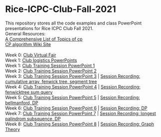 # Rice-ICPC-Club-Fall-2021
This repository stores all the code examples and class PowerPoint presentations for Rice ICPC Club Fall 2021.</br>
General Resources:</br>
[A Comprehensive List of Topics of cp](https://docs.google.com/document/d/1_dc3Ifg7Gg1LxhiqMMmE9UbTsXpdRiYh4pKILYG2eA4/edit)</br>
[CP algorithm Wiki Site](https://cp-algorithms.com/)</br>
  </br>
Week 0: [Club Virtual Fair](https://docs.google.com/presentation/d/15biZsjvp2y-UyB-x8dSTH25WNEXiNlFp-HdNSlkDmV8/edit#slide=id.gea5974ed74_0_290)</br>
Week 1: [Club logistics PowerPoints](https://docs.google.com/presentation/d/1ZR-aHtWjq7mfib_V-bKphugBAwjmYDZvI1AngG1gM6s/edit#slide=id.gc6f73a04f_0_0)</br>
Week 1: [Club Training Session PowerPoint 1](https://docs.google.com/presentation/d/1XUL8zTCotBzhmb_cWXow4QX8vdBcrv2F-CzoYfkQ7Lk/edit?usp=sharing)</br>
Week 2: [Club Training Session PowerPoint 2](https://docs.google.com/presentation/d/1gKIr7iX5LhmOhXjcyIJr4teNR-oMbpCVdiz_zCqPsb4/edit?usp=sharing)</br>
Week 3: [Club Training Session PowerPoint 3](https://docs.google.com/presentation/d/1EZnoRdOsgpsGIdlccwfjY94NgTgtIi_fnPrH_OuKOlI/edit?usp=sharing)  |  [Session Recording: cumulative array, fenwick tree, segment tree](https://riceuniversity.zoom.us/rec/play/dxQQkv2RTDkrHNjF_hpesO5tuCkpcua-kridQDly100ENZkEqxPMoKb2iAvsIwFKjjZ6xkX0IQlD0_SH.ZmL0-GvBliP4ZJmx?continueMode=true&_x_zm_rtaid=H--hGLGoR82YnwV49DXs7A.1633013944050.8a89093a0ad79e7f146792312d23603f&_x_zm_rhtaid=361) </br>
Week 4: [Club Training Session PowerPoint 4](https://docs.google.com/presentation/d/1EZnoRdOsgpsGIdlccwfjY94NgTgtIi_fnPrH_OuKOlI/edit?usp=sharing)  |  [Session Recording: fenwicktree sum query](https://riceuniversity.zoom.us/rec/play/C4gWRFQ0r_bDlH4c4Izzy6ZnXfqD0fVdTf_Ow9ijEKI1N5Zv70USo-WGL1yUs8PpdKY1yTBJLCG-f0so.NPX7IM2VsH-EHAk9?continueMode=true&_x_zm_rtaid=LmBM5_z7Ti6BGHYS3yP7CA.1633797829000.1c39c9fbec21be8e65e21ddbba3cd6c0&_x_zm_rhtaid=794)</br>
Week 5: [Club Training Session PowerPoint 5](https://docs.google.com/presentation/d/1RwKI6kOwpsyRk3jDwFPwVIFFVp5PDST2SOlZWLskp4w/edit?usp=sharing)  |  [Session Recording: bellmanford, DP](https://riceuniversity.zoom.us/rec/share/uAD78EAyXZbeap3zFpn-MuIfkFaDoXCeDlyOWrWEbT7z64-3kdmvj5VaLh8Da5bQ._y_8fjchZz1RBh57)</br>
Week 6: [Club Training Session PowerPoint 6](https://docs.google.com/presentation/d/1d6ZvTZXlITxxqQ1ITMYg-lr3uaVl6s8kTV9lO6sKJu0/edit?usp=sharing) | [Session Recording: DP](https://riceuniversity.zoom.us/rec/play/SGkmNL8afmIgfYPEiPXUmJb6folR3YAu7phWw4V6EJNjDOS9zrhy4qIi2vcBCICY1KwQp2xZDHh1wNI1.zV5k14GD8R_RzB52?continueMode=true&_x_zm_rtaid=zY8UxaSDSFCXXIouzvzB2A.1634788311193.cc0db12909de8dede5617ff8192255ff&_x_zm_rhtaid=824) </br>
Week 7: [Club Training Session PowerPoint 7](https://docs.google.com/presentation/d/1T8hp9Q2TL7LsnDPySOlJWjl6oJ8-1G7Ij-7F1wC-obA/edit?usp=sharing) | [Session Recording: longest palindrom subsquence, DP](https://riceuniversity.zoom.us/rec/share/ZZ7GFAK0aiZUdzpCE7c8_v975ajmnVCm3JvudIYtccwsNC5tn_9lXslyG13dd4dK.qizn_6BieLCCals6) </br>
Week 8: [Club Training Session PowerPoint 8](https://docs.google.com/presentation/d/1T8hp9Q2TL7LsnDPySOlJWjl6oJ8-1G7Ij-7F1wC-obA/edit?usp=sharing) | [Session Recording: Graph Theory](https://riceuniversity.zoom.us/rec/share/zUuSm4KekPILLL16g2mIQQOBl41IuAYnJ8gKZDDfMLgEKU5q0SNHsu_HNnCpdPu4.LioKGXwRpEGv_x96)